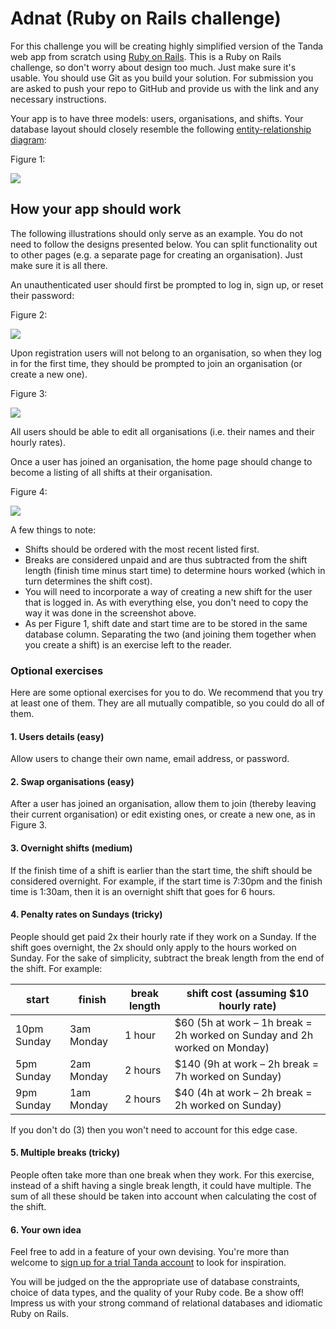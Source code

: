 # Adnat (Ruby on Rails challenge)

For this challenge you will be creating highly simplified version of the Tanda web app from scratch using [Ruby on Rails](https://rubyonrails.org/). This is a Ruby on Rails challenge, so don't worry about design too much. Just make sure it's usable. You should use Git as you build your solution. For submission you are asked to push your repo to GitHub and provide us with the link and any necessary instructions.

Your app is to have three models: users, organisations, and shifts. Your database layout should closely resemble the following [entity-relationship diagram](https://en.wikipedia.org/wiki/Entity%E2%80%93relationship_model#Crow's_foot_notation):

Figure 1:

![](https://i.imgur.com/w1YzNY6.png)

## How your app should work

The following illustrations should only serve as an example. You do not need to follow the designs presented below. You can split functionality out to other pages (e.g. a separate page for creating an organisation). Just make sure it is all there.

An unauthenticated user should first be prompted to log in, sign up, or reset their password:

Figure 2:

![](https://i.imgur.com/03QlRMb.png)

Upon registration users will not belong to an organisation, so when they log in for the first time, they should be prompted to join an organisation (or create a new one).

Figure 3:

![](https://i.imgur.com/crhWnbK.png)

All users should be able to edit all organisations (i.e. their names and their hourly rates).

Once a user has joined an organisation, the home page should change to become a listing of all shifts at their organisation.

Figure 4:

![](https://i.imgur.com/bSU1kzA.png)

A few things to note:
* Shifts should be ordered with the most recent listed first.
* Breaks are considered unpaid and are thus subtracted from the shift length (finish time minus start time) to determine hours worked (which in turn determines the shift cost).
* You will need to incorporate a way of creating a new shift for the user that is logged in. As with everything else, you don't need to copy the way it was done in the screenshot above.
* As per Figure 1, shift date and start time are to be stored in the same database column. Separating the two (and joining them together when you create a shift) is an exercise left to the reader.

### Optional exercises
Here are some optional exercises for you to do. We recommend that you try at least one of them. They are all mutually compatible, so you could do all of them.

#### 1. Users details (easy)
Allow users to change their own name, email address, or password.

#### 2. Swap organisations (easy)
After a user has joined an organisation, allow them to join (thereby leaving their current organisation) or edit existing ones, or create a new one, as in Figure 3.

#### 3. Overnight shifts (medium)
If the finish time of a shift is earlier than the start time, the shift should be considered overnight. For example, if the start time is 7:30pm and the finish time is 1:30am, then it is an overnight shift that goes for 6 hours.

#### 4. Penalty rates on Sundays (tricky)
People should get paid 2x their hourly rate if they work on a Sunday. If the shift goes overnight, the 2x should only apply to the hours worked on Sunday. For the sake of simplicity, subtract the break length from the end of the shift. For example:

| start | finish | break length | shift cost (assuming $10 hourly rate) |
| - | - | - | - |
| 10pm Sunday | 3am Monday | 1 hour | $60 (5h at work – 1h break = 2h worked on Sunday and 2h worked on Monday) |
| 5pm Sunday | 2am Monday | 2 hours | $140 (9h at work – 2h break = 7h worked on Sunday) |
| 9pm Sunday | 1am Monday | 2 hours | $40 (4h at work – 2h break = 2h worked on Sunday) |

If you don't do (3) then you won't need to account for this edge case.

#### 5. Multiple breaks (tricky)
People often take more than one break when they work. For this exercise, instead of a shift having a single break length, it could have multiple. The sum of all these should be taken into account when calculating the cost of the shift.

#### 6. Your own idea
Feel free to add in a feature of your own devising. You're more than welcome to [sign up for a trial Tanda account](https://www.tanda.co/) to look for inspiration.

You will be judged on the the appropriate use of database constraints, choice of data types, and the quality of your Ruby code. Be a show off! Impress us with your strong command of relational databases and idiomatic Ruby on Rails.
